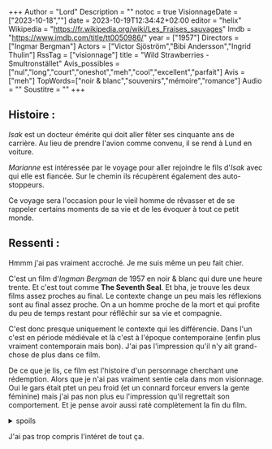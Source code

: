 +++
Author = "Lord"
Description = ""
notoc = true
VisionnageDate = ["2023-10-18",""]
date = 2023-10-19T12:34:42+02:00
editor = "helix"
Wikipedia = "https://fr.wikipedia.org/wiki/Les_Fraises_sauvages"
Imdb = "https://www.imdb.com/title/tt0050986/"
year = ["1957"]
Directors = ["Ingmar Bergman"]
Actors = ["Victor Sjöström","Bibi Andersson","Ingrid Thulin"]
RssTag = ["visionnage"]
title = "Wild Strawberries - Smultronstället"
Avis_possibles = ["nul","long","court","oneshot","meh","cool","excellent","parfait"]
Avis = ["meh"] 
TopWords=["noir & blanc","souvenirs","mémoire","romance"]
Audio = ""
Soustitre = ""
+++
## Histoire : 
*Isak* est un docteur émérite qui doit aller fêter ses cinquante ans de carrière.
Au lieu de prendre l'avion comme convenu, il se rend à Lund en voiture.

*Marianne* est intéressée par le voyage pour aller rejoindre le fils d'*Isak* avec qui elle est fiancée.
Sur le chemin ils récupèrent également des auto-stoppeurs.

Ce voyage sera l'occasion pour le vieil homme de rêvasser et de se rappeler certains moments de sa vie et de les évoquer à tout ce petit monde.

## Ressenti :
Hmmm j'ai pas vraiment accroché.
Je me suis même un peu fait chier.

C'est un film d'*Ingman Bergman* de 1957 en noir & blanc qui dure une heure trente.
Et c'est tout comme **The Seventh Seal**.
Et bha, je trouve les deux films assez proches au final.
Le contexte change un peu mais les réflexions sont au final assez proche.
On a un homme proche de la mort et qui profite du peu de temps restant pour réflêchir sur sa vie et compagnie.

C'est donc presque uniquement le contexte qui les différencie.
Dans l'un c'est en période médiévale et là c'est à l'époque contemporaine (enfin plus vraiment contemporain mais bon).
J'ai pas l'impression qu'il n'y ait grand-chose de plus dans ce film.

De ce que je lis, ce film est l'histoire d'un personnage cherchant une rédemption.
Alors que je n'ai pas vraiment sentie cela dans mon visionnage.
Oui le gars était ptet un peu froid (et un connard forceur envers la gente féminine) mais j'ai pas non plus eu l'impression qu'il regrettait son comportement.
Et je pense avoir aussi raté complètement la fin du film.

<details><summary>spoils</summary>

En gros lors du voyage il apprend que sa belle-fille et son fils se sont brouillés.
Elle veut un gamin et le fils n'en veut absolument pas.
Et à leur arrivée, ils tentent de les réconcilier un peu.
C'est … tout.

Est-ce une rédemption pour autant ?
Mouaif.

Je … bha … ça me semble un comportement juste normal et attendu.
1h30 pour que ÇA soit le climax ?!

Hmmm 🤔

Ok.
Bha.
Pourquoi pas mais … je suis décontenancé.

</details>

J'ai pas trop compris l'intéret de tout ça.
